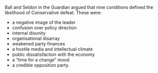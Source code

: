 Ball and Seldon in the Guardian argued that nine conditions defined the likelihood of Conservative defeat. These were: 
- a negative image of the leader
- confusion over policy direction
- internal disunity
- organisational disarray
- weakened party finances
- a hostile media and intellectual climate
- public dissatisfaction with the economy
- a “time for a change” mood
- a credible opposition party.